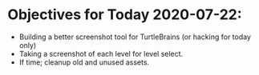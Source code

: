 # Objectives for Today 2020-07-22:

- Building a better screenshot tool for TurtleBrains (or hacking for today only)
- Taking a screenshot of each level for level select.
- If time; cleanup old and unused assets.
